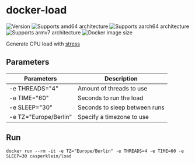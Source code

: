 # docker-load

![Version][version-shield]
![Supports amd64 architecture][amd64-shield]
![Supports aarch64 architecture][aarch64-shield]
![Supports armv7 architecture][armv7-shield]
![Docker image size][image-size-shield]

Generate CPU load with [stress](https://packages.debian.org/buster/stress)

## Parameters

| Parameters | Description |
| - | - |
| -e THREADS="4" | Amount of threads to use |
| -e TIME="60" | Seconds to run the load |
| -e SLEEP="30" | Seconds to sleep between runs |
| -e TZ="Europe/Berlin" | Specify a timezone to use |

## Run

    docker run --rm -it -e TZ="Europe/Berlin" -e THREADS=4 -e TIME=60 -e SLEEP=30 casperklein/load

[aarch64-shield]: https://img.shields.io/badge/aarch64-yes-blue.svg
[amd64-shield]: https://img.shields.io/badge/amd64-yes-blue.svg
[armv7-shield]: https://img.shields.io/badge/armv7-yes-blue.svg
[version-shield]: https://img.shields.io/github/v/release/casperklein/docker-load
[image-size-shield]: https://img.shields.io/docker/image-size/casperklein/load/latest
